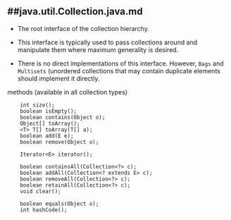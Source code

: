 ##java.util.Collection.java.md
----------

- The root interface of the collection hierarchy.
- This interface is typically used to pass collections
around and manipulate them where maximum generality
is desired.

- There is no direct implementations of this interface.
However, `Bags` and `Multisets` (unordered collections
that may contain duplicate elements should implement
it directly.


methods (available in all collection types)

```
    int size();
    boolean isEmpty();
    boolean contains(Object o);
    Object[] toArray();
    <T> T[] toArray(T[] a);
    boolean add(E e);
    boolean remove(Object o);
    
    Iterator<E> iterator();
    
    boolean containsAll(Collection<?> c);
    boolean addAll(Collection<? extends E> c);
    boolean removeAll(Collection<?> c);
    boolean retainAll(Collection<?> c);
    void clear();
    
    boolean equals(Object o);
    int hashCode();
```

